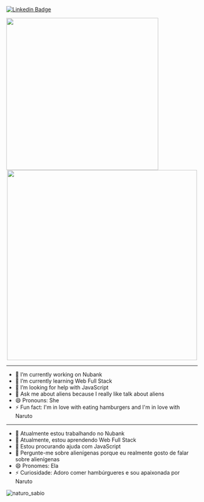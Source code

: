 [![Linkedin Badge](https://img.shields.io/badge/-LinkedIn-blue?style=flat-square&logo=Linkedin&logoColor=white&link=https://www.linkedin.com/in/let%C3%ADcia-dos-santos/)](https://www.linkedin.com/in/let%C3%ADcia-dos-santos/)

<p align="center">
  <img width="400px" align="left" src="https://github-readme-stats.vercel.app/api/top-langs/?username=ldsleticia&hide=html&layout=compact" />
  <img width="500px" align="rigth" src="https://github-readme-stats.vercel.app/api?username=ldsleticia&show_icons=true&theme=radical" />
</p>

___

- 🔭 I’m currently working on Nubank
- 🌱 I’m currently learning Web Full Stack
- 🤔 I’m looking for help with JavaScript
- 💬 Ask me about aliens because I really like talk about aliens
- 😄 Pronouns: She
- ⚡ Fun fact: I'm in love with eating hamburgers and I'm in love with Naruto

------------------------------------------------------------------------------------

- 🔭 Atualmente estou trabalhando no Nubank
- 🌱 Atualmente, estou aprendendo Web Full Stack
- 🤔 Estou procurando ajuda com JavaScript
- 💬 Pergunte-me sobre alienígenas porque eu realmente gosto de falar sobre alienígenas
- 😄 Pronomes: Ela
- ⚡ Curiosidade: Adoro comer hambúrgueres e sou apaixonada por Naruto

![naturo_sabio](https://user-images.githubusercontent.com/34607590/102846507-e9e04a80-43ee-11eb-8fc6-71c93368f879.gif)
